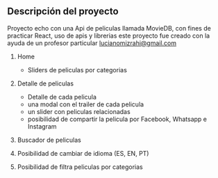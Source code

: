 ## Descripción del proyecto
Proyecto echo con una Api de peliculas llamada MovieDB, con fines de practicar React, uso de apis y librerias
este proyecto fue creado con la ayuda de un profesor particular lucianomizrahi@gmail.com

1. Home
    * Sliders de peliculas por categorias

    
2. Detalle de peliculas
    * Detalle de cada pelicula
    * una modal con el trailer de cada pelicula
    * un slider con peliculas relacionadas
    * posibilidad de compartir la pelicula por Facebook, Whatsapp e Instagram

3. Buscador de peliculas

4. Posibilidad de cambiar de idioma (ES, EN, PT)

5. Posibilidad de filtra peliculas por categorias